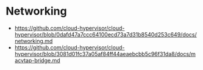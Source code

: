 # Networking

- https://github.com/cloud-hypervisor/cloud-hypervisor/blob/0dafd47a7ccc64100ecd73a7d31b8540d253c649/docs/networking.md
- https://github.com/cloud-hypervisor/cloud-hypervisor/blob/3081d01fc37a05af84ff44aeaebcbb5c96f31da8/docs/macvtap-bridge.md
